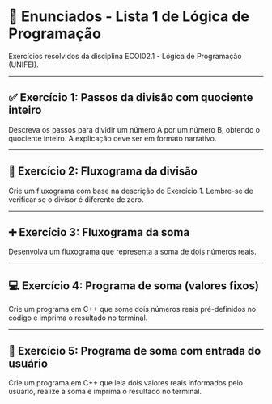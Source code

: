 # 📘 Enunciados - Lista 1 de Lógica de Programação

Exercícios resolvidos da disciplina ECOI02.1 - Lógica de Programação (UNIFEI).

---

## ✅ Exercício 1: Passos da divisão com quociente inteiro

Descreva os passos para dividir um número A por um número B, obtendo o quociente inteiro. A explicação deve ser em formato narrativo.

---

## 🔁 Exercício 2: Fluxograma da divisão

Crie um fluxograma com base na descrição do Exercício 1. Lembre-se de verificar se o divisor é diferente de zero.

---

## ➕ Exercício 3: Fluxograma da soma

Desenvolva um fluxograma que representa a soma de dois números reais.

---

## 💻 Exercício 4: Programa de soma (valores fixos)

Crie um programa em C++ que some dois números reais pré-definidos no código e imprima o resultado no terminal.

---

## 🎯 Exercício 5: Programa de soma com entrada do usuário

Crie um programa em C++ que leia dois valores reais informados pelo usuário, realize a soma e imprima o resultado no terminal.
